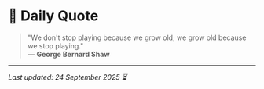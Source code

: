 # 📜 Daily Quote

> "We don't stop playing because we grow old; we grow old because we stop playing."  
> — **George Bernard Shaw**

---

_Last updated: 24 September 2025 ⏳_
